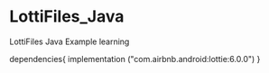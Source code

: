 # LottiFiles_Java
LottiFiles Java Example learning

dependencies{
   implementation ("com.airbnb.android:lottie:6.0.0")
}
